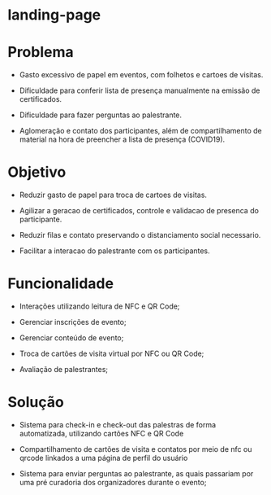 # landing-page

# Problema

- Gasto excessivo de papel em eventos, com folhetos e cartoes de visitas.

- Dificuldade para conferir lista de presença manualmente na emissão de certificados.

- Dificuldade para fazer perguntas ao palestrante.

- Aglomeração e contato dos participantes, além de compartilhamento de material na hora de preencher a lista de presença (COVID19).


# Objetivo

-  Reduzir gasto de papel para troca de cartoes de visitas.

-  Agilizar a geracao de certificados, controle e validacao de presenca do participante.

-  Reduzir filas e contato preservando o distanciamento social necessario.

-  Facilitar a interacao do palestrante com os participantes.

# Funcionalidade

- Interações utilizando leitura de NFC e QR Code;

- Gerenciar inscrições de evento;

- Gerenciar conteúdo de evento;

- Troca de cartões de visita virtual por NFC ou QR Code;

- Avaliação de palestrantes;

# Solução

- Sistema para check-in e check-out das palestras de forma automatizada, utilizando cartões NFC e QR Code

- Compartilhamento de cartões de visita e contatos por meio de nfc ou qrcode linkados a uma página de perfil do usuário

- Sistema para enviar perguntas ao palestrante, as quais passariam por uma pré curadoria dos organizadores durante o evento;
